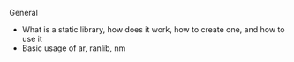 General
* What is a static library, how does it work, how to create one, and how to use it
* Basic usage of ar, ranlib, nm
